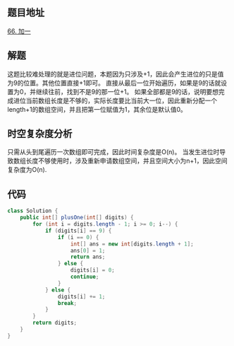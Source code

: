 ## 题目地址
[66. 加一](https://leetcode.cn/problems/plus-one/)

## 解题
这题比较难处理的就是进位问题，本题因为只涉及+1，因此会产生进位的只是值为9的位置。其他位置直接+1即可。
直接从最后一位开始遍历，如果是9的话就设置为0，并继续往前，找到不是9的那一位+1。
如果全部都是9的话，说明要想完成进位当前数组长度是不够的，实际长度要比当前大一位，因此重新分配一个length+1的数组空间，并且把第一位赋值为1，其余位是默认值0。

## 时空复杂度分析
只需从头到尾遍历一次数组即可完成，因此时间复杂度是O(n)。
当发生进位时导致数组长度不够使用时，涉及重新申请数组空间，并且空间大小为n+1，因此空间复杂度为O(n).

## 代码
```java
class Solution {
    public int[] plusOne(int[] digits) {
        for (int i = digits.length - 1; i >= 0; i--) {
            if (digits[i] == 9) {
                if (i == 0) {
                    int[] ans = new int[digits.length + 1];
                    ans[0] = 1;
                    return ans;
                } else {
                    digits[i] = 0;
                    continue;
                }
            } else {
                digits[i] += 1;
                break;
            }
        }
        return digits;
    }
}
```
